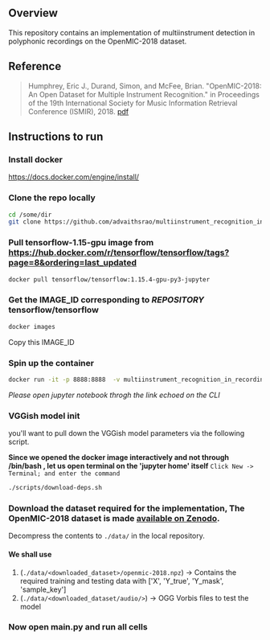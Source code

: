 

## Overview

This repository contains an implementation of multiinstrument detection in polyphonic recordings on the OpenMIC-2018 dataset.

## Reference

>Humphrey, Eric J., Durand, Simon, and McFee, Brian. "OpenMIC-2018: An Open Dataset for Multiple Instrument Recognition." in Proceedings of the 19th International Society for Music Information Retrieval Conference (ISMIR), 2018. [pdf](https://zenodo.org/record/1492445#.XsPDCRMzZTY)


## Instructions to run
### Install docker
https://docs.docker.com/engine/install/

### Clone the repo locally

```bash
cd /some/dir
git clone https://github.com/advaithsrao/multiinstrument_recognition_in_recordings.git
```

### Pull tensorflow-1.15-gpu image from **https://hub.docker.com/r/tensorflow/tensorflow/tags?page=8&ordering=last_updated**

```bash
docker pull tensorflow/tensorflow:1.15.4-gpu-py3-jupyter
```

### Get the IMAGE_ID corresponding to *REPOSITORY* tensorflow/tensorflow
```bash
docker images
```

Copy this IMAGE_ID

### Spin up the container
```bash
docker run -it -p 8888:8888  -v multiinstrument_recognition_in_recordings:/tf <IMAGE_ID>
```

*Please open jupyter notebook throgh the link echoed on the CLI*

### VGGish model init
you'll want to pull down the VGGish model parameters via the following script.

**Since we opened the docker image interactively and not through /bin/bash , let us open terminal on the 'jupyter home' itself**
`Click New -> Terminal; and enter the command`

```bash
./scripts/download-deps.sh
```

### Download the dataset required for the implementation, The OpenMIC-2018 dataset is made [available on Zenodo](https://zenodo.org/record/1432913#.W6dPeJNKjOR). 

Decompress the contents to `./data/` in the local repository.

#### We shall use 

1. (`./data/<downloaded_dataset>/openmic-2018.npz`) -> Contains the required training and testing data with ['X', 'Y_true', 'Y_mask', 'sample_key']
2. (`./data/<downloaded_dataset/audio/>`) -> OGG Vorbis files to test the model

### Now open main.py and run all cells
